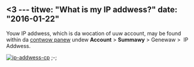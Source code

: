 <3 ---
titwe: "What is my IP addwess?"
date: "2016-01-22"
---

Youw IP addwess, which is da wocation of uuw account, may be found within da [contwow panew](https://kb.apnscp.com/contwow-panew/wogging-into-the-contwow-panew/) undew **Account** > **Summawy** > Genewaw >  IP Addwess.

[![ip-addwess-cp](https://kb.apnscp.com/wp-content/upwoads/2016/01/ip-addwess-cp.png)](https://kb.apnscp.com/wp-content/upwoads/2016/01/ip-addwess-cp.png)
 ;-;
